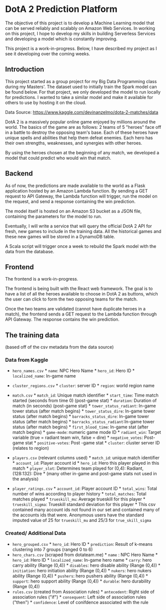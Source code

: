# DotA 2 Prediction Platform
The objective of this project is to develop a Machine Learning model that can be served reliably and scalably on Amazon Web Services. In working on this project, I hope to develop my skills in building Serverless Services and developing a model which is constantly improving.

This project is a work-in-progress. Below, I have described my project as I see it developing over the coming weeks.

## Introduction
This project started as a group project for my Big Data Programming class during my Masters'. The dataset used to initially train the Spark model can be found below. For that project, we only developed the model to run locally for predictions. I wanted to take a similar model and make it available for others to use by hosting it on the cloud.

Data Source: https://www.kaggle.com/devinanzelmo/dota-2-matches/data

DotA 2 is a massively popular online game enjoyed by millions around the world. The basics of the game are as follows: 2 teams of 5 "heroes" face off in a battle to destroy the opposing team's base. Each of these heroes have unique spells and abilities that help them defeat enemies. Each hero has their own strengths, weaknesses, and synergies with other heroes.

By using the heroes chosen at the beginning of any match, we developed a model that could predict who would win that match.

## Backend
As of now, the predictions are made available to the world as a Flask application hosted by an Amazon Lambda function. By sending a GET request to API Gateway, the Lambda function will trigger, run the model on the request, and send a response containing the win prediction.

The model itself is hosted on an Amazon S3 bucket as a JSON file, containing the parameters for the model to run.

Eventually, I will write a service that will query the official DotA 2 API for fresh, new games to include in the training data. All the historical games and these new games will be stored in a DynamoDB table.

A Scala script will trigger once a week to rebuild the Spark model with the data from the database.

## Frontend
The frontend is a work-in-progress.

The frontend is being built with the React web framework. The goal is to have a list of all the heroes available to choose in DotA 2 as buttons, which the user can click to form the two opposing teams for the match.

Once the two teams are validated (cannot have duplicate heroes in a match), the frontend sends a GET request to the Lambda function through API Gateway. The response contains the win prediction.

## The training data
(based off of the csv metadata from the data source)  

### Data from Kaggle

 - `hero_names.csv` 
       * `name`: NPC Hero Name
       * `hero_id`: Hero ID
       * `localized_name`: In-game name
 - `cluster_regions.csv`
       * `cluster`: server ID
       * `region`: world region name
 - `match.csv`
       * `match_id`: Unique match identifier
       * `start_time`: Time match started (seconds from time 0) (post-game stat)
       * `duration`: Duration of match (in seconds) (post-game stat)
       * `tower_status_radiant`: In-game tower status (after match begins)
       * `tower_status_dire`: In-game tower status (after match begins)
       * `barracks_status_dire`: In-game tower status (after match begins)
       * `barracks_status_radiant`:In-game tower status (after match begins)
       * `first_blood_time`: In-game stat (after match begins)
       * `game-mode`: numeric game mode ID
       * `radiant_win`: Target variable (true = radiant team win, false = dire)
       * `negative_votes`: Post-game stat
       * `positive-votes`: Post -game stat
       * `cluster`: cluster server ID (relates to region)
 - `players.csv` (relevant columns used)
       * `match_id`: unique match identifier
       * `account_id`: Player account id
       * `hero_id`: Hero this player played in this match
       * `player_slot`: Determines team played for (0,4): Radiant, (128:132): Dire
       *  (many other in-game and post-game stats not used in the analysis)
      
 - `player_ratings.csv`
       * `account_id`: Player account ID
       * `total_wins`: Total number of wins according to player history
       * `total_matches`: Total matches played
       * `trueskill_mu`: Average trueskill for this player
       * `trueskill_sigma`: Trueskill standard deviation for this player
       * This csv contained many account ids not found in our set and contained many of the accounts ids that were. 
         Anonymous users have the standard imputed value of 25 for `trueskill_mu` and 25/3 for `true_skill_sigma` 

### Created/ Additional Data

 - `hero_grouped.csv`
       * `hero_id`: Hero ID
       * `prediction`: Result of k-means clustering into 7 groups (ranged 0 to 6)
 - `hero_chars.csv` (scraped from dotateam.me) 
       * `name` : NPC Hero Name
       * `hero_id`: Hero ID
       * `localized_name`: In-game hero name
       * `carry`: hero carry ability (Range (0,4))
       * `disables`: hero disable ability (Range (0,4))
       * `initiation`: hero initiation ability (Range (0,4))
       * `nukers`: hero nukers ability (Range (0,4))
       * `pushers`: hero pushers ability (Range (0,4))
       * `support`: hero support ability (Range (0,4))
       * `durable`: hero durability (Range (0,4))
 - `rules.csv` (created from Association rules)
       * `antecedent`: Right side of association rules ("if")
       * `consequent`: Left side of association rules ("then")
       * `confidence`: Level of conifdence associated with the rule


